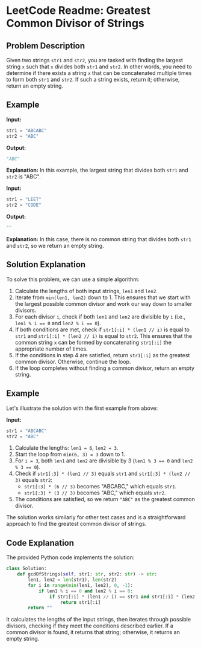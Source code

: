 # LeetCode Readme: Greatest Common Divisor of Strings

## Problem Description
Given two strings `str1` and `str2`, you are tasked with finding the largest string `x` such that `x` divides both `str1` and `str2`. In other words, you need to determine if there exists a string `x` that can be concatenated multiple times to form both `str1` and `str2`. If such a string exists, return it; otherwise, return an empty string.

## Example
**Input:**
```python
str1 = "ABCABC"
str2 = "ABC"
```

**Output:**
```python
"ABC"
```

**Explanation:** In this example, the largest string that divides both `str1` and `str2` is "ABC".

**Input:**
```python
str1 = "LEET"
str2 = "CODE"
```

**Output:**
```python
""
```

**Explanation:** In this case, there is no common string that divides both `str1` and `str2`, so we return an empty string.

## Solution Explanation

To solve this problem, we can use a simple algorithm:

1. Calculate the lengths of both input strings, `len1` and `len2`.
2. Iterate from `min(len1, len2)` down to 1. This ensures that we start with the largest possible common divisor and work our way down to smaller divisors.
3. For each divisor `i`, check if both `len1` and `len2` are divisible by `i` (i.e., `len1 % i == 0` and `len2 % i == 0`).
4. If both conditions are met, check if `str1[:i] * (len1 // i)` is equal to `str1` and `str1[:i] * (len2 // i)` is equal to `str2`. This ensures that the common string `x` can be formed by concatenating `str1[:i]` the appropriate number of times.
5. If the conditions in step 4 are satisfied, return `str1[:i]` as the greatest common divisor. Otherwise, continue the loop.
6. If the loop completes without finding a common divisor, return an empty string.

## Example

Let's illustrate the solution with the first example from above:

**Input:**
```python
str1 = "ABCABC"
str2 = "ABC"
```

1. Calculate the lengths: `len1 = 6`, `len2 = 3`.
2. Start the loop from `min(6, 3) = 3` down to 1.
3. For `i = 3`, both `len1` and `len2` are divisible by 3 (`len1 % 3 == 0` and `len2 % 3 == 0`).
4. Check if `str1[:3] * (len1 // 3)` equals `str1` and `str1[:3] * (len2 // 3)` equals `str2`:
   - `str1[:3] * (6 // 3)` becomes "ABCABC," which equals `str1`.
   - `str1[:3] * (3 // 3)` becomes "ABC," which equals `str2`.
5. The conditions are satisfied, so we return `"ABC"` as the greatest common divisor.

The solution works similarly for other test cases and is a straightforward approach to find the greatest common divisor of strings.

## Code Explanation

The provided Python code implements the solution:

```python
class Solution:
    def gcdOfStrings(self, str1: str, str2: str) -> str:
        len1, len2 = len(str1), len(str2)
        for i in range(min(len1, len2), 0, -1):
            if len1 % i == 0 and len2 % i == 0:
                if str1[:i] * (len1 // i) == str1 and str1[:i] * (len2 // i) == str2:
                    return str1[:i]
        return ""
```

It calculates the lengths of the input strings, then iterates through possible divisors, checking if they meet the conditions described earlier. If a common divisor is found, it returns that string; otherwise, it returns an empty string.